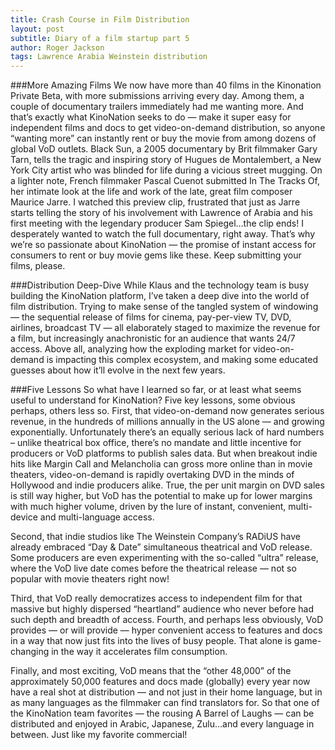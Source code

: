 ```yaml
---
title: Crash Course in Film Distribution
layout: post
subtitle: Diary of a film startup part 5
author: Roger Jackson
tags: Lawrence Arabia Weinstein distribution
---
```

###More Amazing Films
We now have more than 40 films in the Kinonation Private Beta, with more submissions arriving every day. Among them, a couple of documentary trailers immediately had me wanting more. And that’s exactly what KinoNation seeks to do — make it super easy for independent films and docs to get video-on-demand distribution, so anyone “wanting more” can instantly rent or buy the movie from among dozens of global VoD outlets. Black Sun, a 2005 documentary by Brit filmmaker Gary Tarn, tells the tragic and inspiring story of Hugues de Montalembert, a New York City artist who was blinded for life during a vicious street mugging. On a lighter note, French filmmaker Pascal Cuenot submitted In The Tracks Of, her intimate look at the life and work of the late, great film composer Maurice Jarre. I watched this preview clip, frustrated that just as Jarre starts telling the story of his involvement with Lawrence of Arabia and his first meeting with the legendary producer Sam Spiegel…the clip ends! I desperately wanted to watch the full documentary, right away. That’s why we’re so passionate about KinoNation — the promise of instant access for consumers to rent or buy movie gems like these. Keep submitting your films, please.

###Distribution Deep-Dive
While Klaus and the technology team is busy building the KinoNation platform, I’ve taken a deep dive into the world of film distribution. Trying to make sense of the tangled system of windowing — the sequential release of films for cinema, pay-per-view TV, DVD, airlines, broadcast TV — all elaborately staged to maximize the revenue for a film, but increasingly anachronistic for an audience that wants 24/7 access. Above all, analyzing how the exploding market for video-on-demand is impacting this complex ecosystem, and making some educated guesses about how it’ll evolve in the next few years.

###Five Lessons
So what have I learned so far, or at least what seems useful to understand for KinoNation? Five key lessons, some obvious perhaps, others less so. First, that video-on-demand now generates serious revenue, in the hundreds of millions annually in the US alone — and growing exponentially. Unfortunately there’s an equally serious lack of hard numbers – unlike theatrical box office, there’s no mandate and little incentive for producers or VoD platforms to publish sales data. But when breakout indie hits like Margin Call and Melancholia can gross more online than in movie theaters, video-on-demand is rapidly overtaking DVD in the minds of Hollywood and indie producers alike. True, the per unit margin on DVD sales is still way higher, but VoD has the potential to make up for lower margins with much higher volume, driven by the lure of instant, convenient, multi-device and multi-language access.

Second, that indie studios like The Weinstein Company’s RADiUS have already embraced “Day & Date” simultaneous theatrical and VoD release. Some producers are even experimenting with the so-called “ultra” release, where the VoD live date comes before the theatrical release — not so popular with movie theaters right now!

Third, that VoD really democratizes access to independent film for that massive but highly dispersed “heartland” audience who never before had such depth and breadth of access. Fourth, and perhaps less obviously, VoD provides — or will provide — hyper convenient access to features and docs in a way that now just fits into the lives of busy people. That alone is game-changing in the way it accelerates film consumption.

Finally, and most exciting, VoD means that the “other 48,000” of the approximately 50,000 features and docs made (globally) every year now have a real shot at distribution — and not just in their home language, but in as many languages as the filmmaker can find translators for. So that one of the KinoNation team favorites — the rousing A Barrel of Laughs — can be distributed and enjoyed in Arabic, Japanese, Zulu…and every language in between. Just like my favorite commercial!
